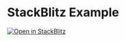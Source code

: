 # StackBlitz Example

[![Open in StackBlitz](https://developer.stackblitz.com/img/open_in_stackblitz.svg)](https://stackblitz.com/github/opendatalab/Vis3/tree/main/web/packages/vis3-kit/example)
